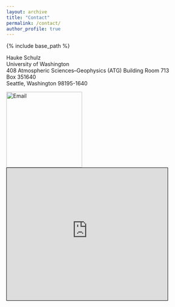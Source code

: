 ```yaml
---
layout: archive
title: "Contact"
permalink: /contact/
author_profile: true
---
```


{% include base_path %}

Hauke Schulz<br />
University of Washington<br />
408 Atmospheric Sciences–Geophysics (ATG) Building Room 713<br />
Box 351640<br />
Seattle, Washington 98195-1640<br />

<img src="https://observingClouds.github.io/images/email.png" alt="Email" width="200"/>

<iframe width="425" height="350" frameborder="0" scrolling="no" marginheight="0" marginwidth="0" src="https://www.openstreetmap.org/export/embed.html?bbox=-122.31086611747743%2C47.65339898592588%2C-122.30861306190492%2C47.65458421567901&amp;layer=mapnik" style="border: 1px solid black"></iframe>

